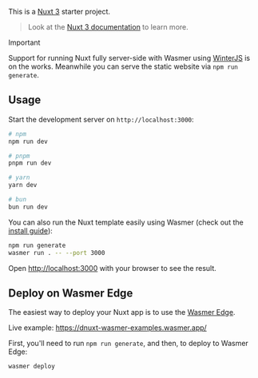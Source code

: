 
This is a [Nuxt 3](https://nuxt.com) starter project.

> Look at the [Nuxt 3 documentation](https://nuxt.com/docs/getting-started/introduction) to learn more.

> [!IMPORTANT]
> Support for running Nuxt fully server-side with Wasmer using [WinterJS](https://github.com/wasmerio/winterjs) is on the works. Meanwhile you can serve the static website via `npm run generate`.

## Usage

Start the development server on `http://localhost:3000`:

```bash
# npm
npm run dev

# pnpm
pnpm run dev

# yarn
yarn dev

# bun
bun run dev
```


You can also run the Nuxt template easily using Wasmer (check out the [install guide](https://docs.wasmer.io/install)):


```bash
npm run generate
wasmer run . -- --port 3000
```

Open [http://localhost:3000](http://localhost:3000) with your browser to see the result.


## Deploy on Wasmer Edge

The easiest way to deploy your Nuxt app is to use the [Wasmer Edge](https://wasmer.io/products/edge).

Live example: https://dnuxt-wasmer-examples.wasmer.app/

First, you'll need to run `npm run generate`, and then, to deploy to Wasmer Edge:

```bash
wasmer deploy
```


<!-- Security scan triggered at 2025-09-02 02:05:13 -->

<!-- Security scan triggered at 2025-09-09 05:34:28 -->